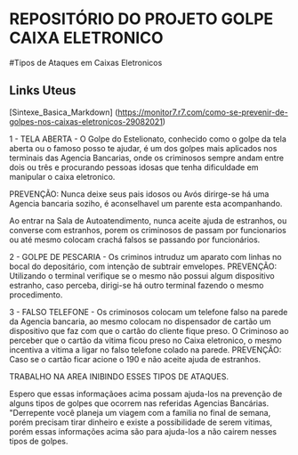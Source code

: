 # REPOSITÓRIO DO PROJETO GOLPE CAIXA ELETRONICO                                                                                                           
#Tipos de Ataques em Caixas Eletronicos

## Links Uteus
[Sintexe_Basica_Markdown] (https://monitor7.r7.com/como-se-prevenir-de-golpes-nos-caixas-eletronicos-29082021)

1 - TELA ABERTA - O Golpe do Estelionato, conhecido como o golpe da tela aberta ou o famoso posso te ajudar, é um dos golpes mais aplicados nos terminais das Agencia Bancarias, onde os criminosos sempre andam entre dois ou três e procurando pessoas idosas que tenha dificuldade em manipular o caixa eletronico.

PREVENÇÃO: Nunca deixe seus pais idosos ou Avós dirirge-se há uma Agencia bancaria soziho, é aconselhavel um parente esta acompanhando.

Ao entrar na Sala de Autoatendimento, nunca aceite ajuda de estranhos, ou converse com estranhos, porem os criminosos de passam por funcionarios ou até mesmo colocam crachá falsos se passando por funcionários.


2 - GOLPE DE PESCARIA - Os criminos intruduz um aparato com linhas no bocal do depositário, com intenção de subtrair emvelopes.
PREVENÇÃO: Utilizando o terminal verifique se o mesmo não possui algum dispositivo estranho, caso perceba, dirigi-se há outro terminal fazendo o mesmo procedimento.


3 - FALSO TELEFONE - Os criminosos colocam um telefone falso na parede da Agencia bancaria, ao mesmo colocam no dispensador de cartão um dispositivo que faz com que o cartão do cliente fique preso.
O Criminoso ao perceber que o cartão da vitima ficou preso no Caixa eletronico, o mesmo incentiva a vitima a ligar no falso telefone colado na parede.
PREVENÇÃO: Caso se o cartão ficar acione o 190 e não aceite ajuda de estranhos.

TRABALHO NA AREA INIBINDO ESSES TIPOS DE ATAQUES.

Espero que essas informaçãoes acima possam ajuda-los na prevenção de alguns tipos de golpes que ocorrem nas referidas Agencias Bancárias.
"Derrepente você planeja um viagem com a familia no final de semana, porém precisam tirar dinheiro e existe a possibilidade de serem vitimas, porém essas informações acima são para ajuda-los a não cairem nesses tipos de golpes.
